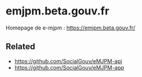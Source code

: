# emjpm.beta.gouv.fr

Homepage de e-mjpm : https://emjpm.beta.gouv.fr/


## Related

 - https://github.com/SocialGouv/eMJPM-api
 - https://github.com/SocialGouv/eMJPM-app
